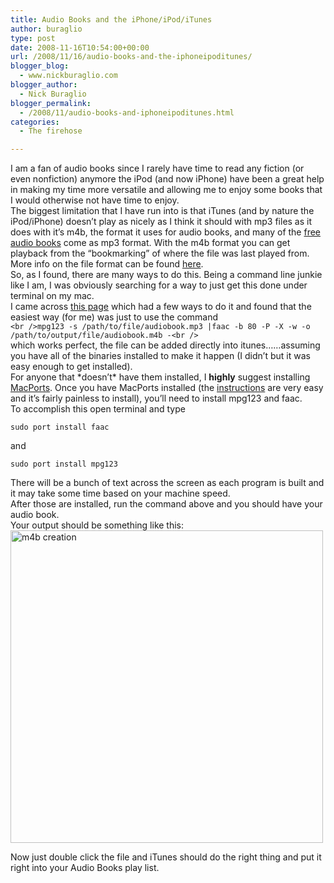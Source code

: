 ```yaml
---
title: Audio Books and the iPhone/iPod/iTunes
author: buraglio
type: post
date: 2008-11-16T10:54:00+00:00
url: /2008/11/16/audio-books-and-the-iphoneipoditunes/
blogger_blog:
  - www.nickburaglio.com
blogger_author:
  - Nick Buraglio
blogger_permalink:
  - /2008/11/audio-books-and-iphoneipoditunes.html
categories:
  - The firehose

---
```

I am a fan of audio books since I rarely have time to read any fiction (or even nonfiction) anymore the iPod (and now iPhone) have been a great help in making my time more versatile and allowing me to enjoy some books that I would otherwise not have time to enjoy.   
The biggest limitation that I have run into is that iTunes (and by nature the iPod/iPhone) doesn&#8217;t play as nicely as I think it should with mp3 files as it does with it&#8217;s m4b, the format it uses for audio books, and many of the [free audio books][1] come as mp3 format. With the m4b format you can get playback from the &#8220;bookmarking&#8221; of where the file was last played from. More info on the file format can be found [here][2].   
So, as I found, there are many ways to do this. Being a command line junkie like I am, I was obviously searching for a way to just get this done under terminal on my mac.   
I came across [this page][3] which had a few ways to do it and found that the easiest way (for me) was just to use the command  
`<br />mpg123 -s /path/to/file/audiobook.mp3 |faac -b 80 -P -X -w -o /path/to/output/file/audiobook.m4b -<br />`  
which works perfect, the file can be added directly into itunes&#8230;&#8230;assuming you have all of the binaries installed to make it happen (I didn&#8217;t but it was easy enough to get installed).   
For anyone that \*doesn&#8217;t\* have them installed, I **highly** suggest installing [MacPorts][4]. Once you have MacPorts installed (the [instructions][5] are very easy and it&#8217;s fairly painless to install), you&#8217;ll need to install mpg123 and faac.   
To accomplish this open terminal and type

`sudo port install faac`

and 

`sudo port install mpg123`

There will be a bunch of text across the screen as each program is built and it may take some time based on your machine speed.   
After those are installed, run the command above and you should have your audio book.   
Your output should be something like this:  
<img src="http://buraglio.com/nick/gallery2/d/10762-1/m4bcreate.png" alt="m4b creation" width="500" height="500" />

Now just double click the file and iTunes should do the right thing and put it right into your Audio Books play list.

 [1]: http://tinyurl.com/6h5br9
 [2]: http://en.wikipedia.org/wiki/MP4
 [3]: http://polyphase.ca/archives/2004/11/30/homegrown-audio-books-and-ipod/
 [4]: http://www.macports.org/
 [5]: http://www.macports.org/install.php